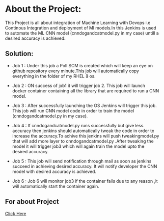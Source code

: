 
# About the Project:

This Project is all about integration of Machine Learning with Devops i.e Continous Integration and deployment of Ml models.In this Jenkins is used to automate the ML CNN model (cnndogandcatmodel.py in my case) untill a desired accuracy is achieved.

## Solution:

* Job 1 : Under this job a Poll SCM is created which will keep an eye on github repository every minute.This job will automatically copy everything in the folder of my RHEL 8 os.

* Job 2 : ON success of job1 it will trigger job 2. This job will launch docker container containing all the library that are required to run a CNN model.

* Job 3 : After successfully launching the OS Jenkins will trigger this job. This job will run CNN model code in order to train the model (cnndogandcatmodel.py in my case).

* Job 4 : If cnndogandcatmodel.py runs successfully but give less accuracy then jenkins should automatically tweak the code in order to increase the accuracy.To achive this jenkins will push tweakingmodel.py that will add more layer to cnndogandcatmodel.py .After tweaking the model it will trigger job3 which will again train the model upto the desired accuracy.

* Job 5 : This job will send notification through mail as soon as jenkins succeed in achieving desired accuracy. It will notify developer the CNN model with desired accuracy is achieved.

* Job 6 : Job 6 will monitor job3 if the container fails due to any reason ,it will automatically start the container again.

## For about Project
[Click Here](https://choosealicense.com/licenses/mit/)

